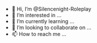 - 👋 Hi, I’m @Silencenight-Roleplay
- 👀 I’m interested in ...
- 🌱 I’m currently learning ...
- 💞️ I’m looking to collaborate on ...
- 📫 How to reach me ...

<!---
Silencenight-Roleplay/Silencenight-Roleplay is a ✨ special ✨ repository because its `README.md` (this file) appears on your GitHub profile.
You can click the Preview link to take a look at your changes.
--->
